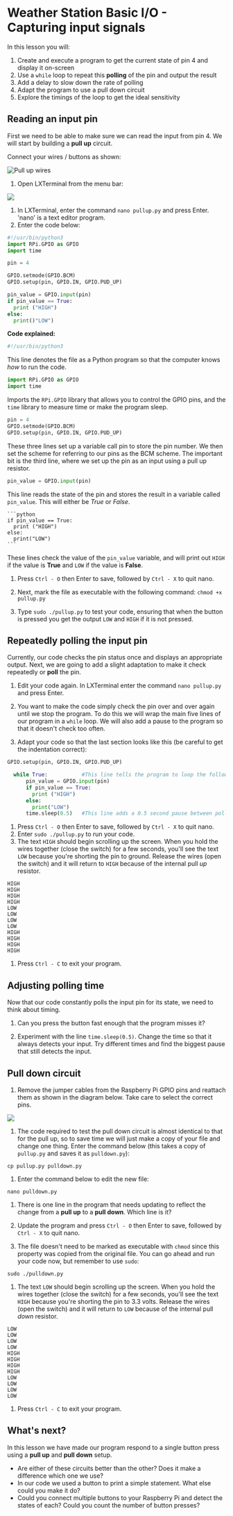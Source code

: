 # Weather Station Basic I/O - Capturing input signals

In this lesson you will:

1. Create and execute a program to get the current state of pin 4 and display it on-screen
2. Use a `while` loop to repeat this **polling** of the pin and output the result
3. Add a delay to slow down the rate of polling
4. Adapt the program to use a pull down circuit
4. Explore the timings of the loop to get the ideal sensitivity

## Reading an input pin

First we need to be able to make sure we can read the input from pin 4. We will start by building a **pull up** circuit.

Connect your wires / buttons as shown:

![Pull up wires](images/pull_up_wire.png)

1. Open LXTerminal from the menu bar:

  ![](images/lxterminal.png)
  
1. In LXTerminal, enter the command `nano pullup.py` and press Enter. 'nano' is a text editor program.
1. Enter the code below:

  ```python
  #!/usr/bin/python3
  import RPi.GPIO as GPIO
  import time

  pin = 4

  GPIO.setmode(GPIO.BCM)
  GPIO.setup(pin, GPIO.IN, GPIO.PUD_UP)

  pin_value = GPIO.input(pin)
  if pin_value == True:
    print ("HIGH")
  else:
    print()"LOW")
  ```

**Code explained:**

  ```python
  #!/usr/bin/python3
  ```

This line denotes the file as a Python program so that the computer knows *how* to run the code.

  ```python
  import RPi.GPIO as GPIO
  import time
  ```

Imports the `RPi.GPIO` library that allows you to control the GPIO pins, and the `time` library to measure time or make the program sleep.

  ```python
  pin = 4
  GPIO.setmode(GPIO.BCM)
  GPIO.setup(pin, GPIO.IN, GPIO.PUD_UP)
  ```

These three lines set up a variable call pin to store the pin number. We then set the scheme for referring to our pins as the BCM scheme. The important bit is the third line, where we set up the pin as an input using a pull up resistor.

   ```python
   pin_value = GPIO.input(pin)
   ```

This line reads the state of the pin and stores the result in a variable called `pin_value`. This will either be *True* or *False*.

    ```python
    if pin_value == True:
      print ("HIGH")
    else:
      print("LOW")
    ```
  
These lines check the value of the `pin_value` variable, and will print out `HIGH` if the value is **True** and `LOW` if the value is **False**.

1. Press `Ctrl - O` then Enter to save, followed by `Ctrl - X` to quit nano.
1. Next, mark the file as executable with the following command:
`chmod +x pullup.py`

1. Type `sudo ./pullup.py` to test your code, ensuring that when the button is pressed you get the output `LOW` and `HIGH` if it is not pressed.

## Repeatedly polling the input pin

Currently, our code checks the pin status once and displays an appropriate output. Next, we are going to add a slight adaptation to make it check repeatedly or **poll** the pin.

1. Edit your code again. In LXTerminal enter the command `nano pullup.py` and press Enter.

1. You want to make the code simply check the pin over and over again until we stop the program. To do this we will wrap the main five lines of our program in a `while` loop. We will also add a pause to the program so that it doesn't check too often.

1. Adapt your code so that the last section looks like this (be careful to get the indentation correct):
  
  ```python
  GPIO.setup(pin, GPIO.IN, GPIO.PUD_UP)
  
    while True:           #This line tells the program to loop the following indented section
        pin_value = GPIO.input(pin)
        if pin_value == True:
          print ("HIGH")
        else:
          print("LOW")
        time.sleep(0.5)   #This line adds a 0.5 second pause between polls.
  ```
  
1. Press `Ctrl - O` then Enter to save, followed by `Ctrl - X` to quit nano.
1. Enter `sudo ./pullup.py` to run your code.
1. The text `HIGH` should begin scrolling up the screen. When you hold the wires together (close the switch) for a few seconds, you'll see the text `LOW` because you're shorting the pin to ground. Release the wires (open the switch) and it will return to `HIGH` because of the internal pull *up* resistor.

  ```
  HIGH
  HIGH
  HIGH
  HIGH
  LOW
  LOW
  LOW
  LOW
  HIGH
  HIGH
  HIGH
  HIGH
  ```
  
1. Press `Ctrl - C` to exit your program.

## Adjusting polling time

Now that our code constantly polls the input pin for its state, we need to think about timing.

1. Can you press the button fast enough that the program misses it?

1. Experiment with the line `time.sleep(0.5)`. Change the time so that it always detects your input. Try different times and find the biggest pause that still detects the input.

## Pull down circuit

1. Remove the jumper cables from the Raspberry Pi GPIO pins and reattach them as shown in the diagram below. Take care to select the correct pins.

  ![](images/pull_down_wire.png)

1. The code required to test the pull down circuit is almost identical to that for the pull up, so to save time we will just make a copy of your file and change one thing. Enter the command below (this takes a copy of `pullup.py` and saves it as `pulldown.py`):

  `cp pullup.py pulldown.py`

1. Enter the command below to edit the new file:

  `nano pulldown.py`

1. There is one line in the program that needs updating to reflect the change from a **pull up** to a **pull down**. Which line is it?

1. Update the program and press `Ctrl - O` then Enter to save, followed by `Ctrl - X` to quit nano.

1. The file doesn't need to be marked as executable with `chmod` since this property was copied from the original file. You can go ahead and run your code now, but remember to use `sudo`:

  `sudo ./pulldown.py`

1. The text `LOW` should begin scrolling up the screen. When you hold the wires together (close the switch) for a few seconds, you'll see the text `HIGH` because you're shorting the pin to 3.3 volts. Release the wires (open the switch) and it will return to `LOW` because of the internal pull *down* resistor.

  ```
  LOW
  LOW
  LOW
  LOW
  HIGH
  HIGH
  HIGH
  HIGH
  LOW
  LOW
  LOW
  LOW
  ```
1. Press `Ctrl - C` to exit your program.

## What's next?

In this lesson we have made our program respond to a single button press using a **pull up** and **pull down** setup.

- Are either of these circuits better than the other? Does it make a difference which one we use?
- In our code we used a button to print a simple statement. What else could you make it do?
- Could you connect multiple buttons to your Raspberry Pi and detect the states of each? Could you count the number of button presses?

